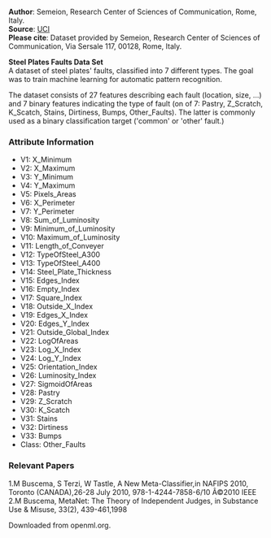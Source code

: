 **Author**: Semeion, Research Center of Sciences of Communication, Rome, Italy.     
**Source**: [UCI](http://archive.ics.uci.edu/ml/datasets/steel+plates+faults)     
**Please cite**: Dataset provided by Semeion, Research Center of Sciences of Communication, Via Sersale 117, 00128, Rome, Italy.  

**Steel Plates Faults Data Set**  
A dataset of steel plates' faults, classified into 7 different types. The goal was to train machine learning for automatic pattern recognition.

The dataset consists of 27 features describing each fault (location, size, ...) and 7 binary features indicating the type of fault (on of 7: Pastry, Z_Scratch, K_Scatch, Stains, Dirtiness, Bumps, Other_Faults). The latter is commonly used as a binary classification target ('common' or 'other' fault.)

### Attribute Information  
* V1: X_Minimum  
* V2: X_Maximum  
* V3: Y_Minimum  
* V4: Y_Maximum  
* V5: Pixels_Areas  
* V6: X_Perimeter  
* V7: Y_Perimeter  
* V8: Sum_of_Luminosity  
* V9: Minimum_of_Luminosity  
* V10: Maximum_of_Luminosity  
* V11: Length_of_Conveyer  
* V12: TypeOfSteel_A300  
* V13: TypeOfSteel_A400  
* V14: Steel_Plate_Thickness  
* V15: Edges_Index  
* V16: Empty_Index  
* V17: Square_Index  
* V18: Outside_X_Index  
* V19: Edges_X_Index  
* V20: Edges_Y_Index  
* V21: Outside_Global_Index  
* V22: LogOfAreas  
* V23: Log_X_Index  
* V24: Log_Y_Index  
* V25: Orientation_Index  
* V26: Luminosity_Index  
* V27: SigmoidOfAreas  
* V28: Pastry  
* V29: Z_Scratch  
* V30: K_Scatch  
* V31: Stains  
* V32: Dirtiness  
* V33: Bumps  
* Class: Other_Faults  

### Relevant Papers  
1.M Buscema, S Terzi, W Tastle, A New Meta-Classifier,in NAFIPS 2010, Toronto (CANADA),26-28 July 2010, 978-1-4244-7858-6/10 Â©2010 IEEE  
2.M Buscema, MetaNet: The Theory of Independent Judges, in Substance Use & Misuse, 33(2), 439-461,1998

Downloaded from openml.org.